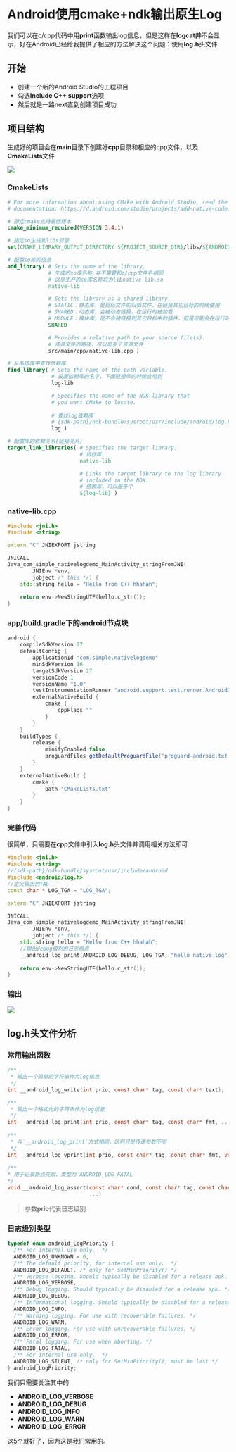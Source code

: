 # Android使用cmake+ndk输出原生Log

我们可以在c/cpp代码中用**print**函数输出log信息，但是这样在**logcat并**不会显示，好在Android已经给我提供了相应的方法解决这个问题：使用**log.h**头文件

## 开始

* 创建一个新的Android Studio的工程项目
* 勾选**Include C++ support**选项
* 然后就是一路next直到创建项目成功

## 项目结构

生成好的项目会在**main**目录下创建好**cpp**目录和相应的cpp文件，以及**CmakeLists**文件

![](https://ws1.sinaimg.cn/mw690/00677ch9gy1fu96plq7aij30b40h8jsz)



### CmakeLists

```cmake
# For more information about using CMake with Android Studio, read the
# documentation: https://d.android.com/studio/projects/add-native-code.html

# 限定cmake支持最低版本
cmake_minimum_required(VERSION 3.4.1)

# 指定so生成到libs目录
set(CMAKE_LIBRARY_OUTPUT_DIRECTORY ${PROJECT_SOURCE_DIR}/libs/${ANDROID_ABI})

# 配置so库的信息
add_library( # Sets the name of the library.
             # 生成的so库名称,并不需要和c/cpp文件名相同
             # 这里生产的so库名称将为libnative-lib.so
             native-lib

             # Sets the library as a shared library.
             # STATIC：静态库，是目标文件的归档文件，在链接其它目标的时候使用
             # SHARED：动态库，会被动态链接，在运行时被加载
             # MODULE：模块库，是不会被链接到其它目标中的插件，但是可能会在运行时使用dlopen-系列的函数动态链接
             SHARED

             # Provides a relative path to your source file(s).
             # 资源文件的路径，可以是多个资源文件
             src/main/cpp/native-lib.cpp )

# 从系统库中查找依赖库
find_library( # Sets the name of the path variable.
              # 设置依赖库的名字，下面链接库的时候会用到
              log-lib

              # Specifies the name of the NDK library that
              # you want CMake to locate.
              
              # 查找log依赖库
              # {sdk-path}/ndk-bundle/sysroot/usr/include/android/log.h
              log )

# 配置库的依赖关系(链接关系)
target_link_libraries( # Specifies the target library.
                       # 目标库
                       native-lib

                       # Links the target library to the log library
                       # included in the NDK.
                       # 依赖库，可以是多个
                       ${log-lib} )

```

### native-lib.cpp

```c++
#include <jni.h>
#include <string>

extern "C" JNIEXPORT jstring

JNICALL
Java_com_simple_nativelogdemo_MainActivity_stringFromJNI(
        JNIEnv *env,
        jobject /* this */) {
    std::string hello = "Hello from C++ hhahah";
    
    return env->NewStringUTF(hello.c_str());
}
```

### app/build.gradle下的android节点块

```groovy
android {
    compileSdkVersion 27
    defaultConfig {
        applicationId "com.simple.nativelogdemo"
        minSdkVersion 16
        targetSdkVersion 27
        versionCode 1
        versionName "1.0"
        testInstrumentationRunner "android.support.test.runner.AndroidJUnitRunner"
        externalNativeBuild {
            cmake {
                cppFlags ""
            }
        }
    }
    buildTypes {
        release {
            minifyEnabled false
            proguardFiles getDefaultProguardFile('proguard-android.txt'), 'proguard-rules.pro'
        }
    }
    externalNativeBuild {
        cmake {
            path "CMakeLists.txt"
        }
    }
}
```

### 完善代码

很简单，只需要在**cpp**文件中引入**log.h**头文件并调用相关方法即可

```c++
#include <jni.h>
#include <string>
//{sdk-path}/ndk-bundle/sysroot/usr/include/android
#include <android/log.h>
//定义输出的TAG
const char * LOG_TGA = "LOG_TGA";

extern "C" JNIEXPORT jstring

JNICALL
Java_com_simple_nativelogdemo_MainActivity_stringFromJNI(
        JNIEnv *env,
        jobject /* this */) {
    std::string hello = "Hello from C++ hhahah";
	//输出debug级别的日志信息
    __android_log_print(ANDROID_LOG_DEBUG, LOG_TGA, "hello native log");
    
    return env->NewStringUTF(hello.c_str());
}
```

### 输出

![](https://ws1.sinaimg.cn/mw690/00677ch9gy1fu97t6pz7pj30s802rgmj)

## log.h头文件分析

### 常用输出函数

```c
/**
 * 输出一个简单的字符串作为log信息
 */
int __android_log_write(int prio, const char* tag, const char* text);

/**
 * 输出一个格式化的字符串作为log信息
 */
int __android_log_print(int prio, const char* tag, const char* fmt, ...)
    
/**
 * 与`__android_log_print`方式相同，区别只是传递参数不同
 */
int __android_log_vprint(int prio, const char* tag, const char* fmt, va_list ap)
    
/**
* 用于记录断点失败，类型为`ANDROID_LOG_FATAL`
*/
void __android_log_assert(const char* cond, const char* tag, const char* fmt,
                          ...)
```

> 参数**prio**代表日志级别

### 日志级别类型

```c
typedef enum android_LogPriority {
  /** For internal use only.  */
  ANDROID_LOG_UNKNOWN = 0,
  /** The default priority, for internal use only.  */
  ANDROID_LOG_DEFAULT, /* only for SetMinPriority() */
  /** Verbose logging. Should typically be disabled for a release apk. */
  ANDROID_LOG_VERBOSE,
  /** Debug logging. Should typically be disabled for a release apk. */
  ANDROID_LOG_DEBUG,
  /** Informational logging. Should typically be disabled for a release apk. */
  ANDROID_LOG_INFO,
  /** Warning logging. For use with recoverable failures. */
  ANDROID_LOG_WARN,
  /** Error logging. For use with unrecoverable failures. */
  ANDROID_LOG_ERROR,
  /** Fatal logging. For use when aborting. */
  ANDROID_LOG_FATAL,
  /** For internal use only.  */
  ANDROID_LOG_SILENT, /* only for SetMinPriority(); must be last */
} android_LogPriority;
```

我们只需要关注其中的

* **ANDROID_LOG_VERBOSE**
* **ANDROID_LOG_DEBUG**
* **ANDROID_LOG_INFO**
* **ANDROID_LOG_WARN**
* **ANDROID_LOG_ERROR**

这5个就好了，因为这是我们常用的。